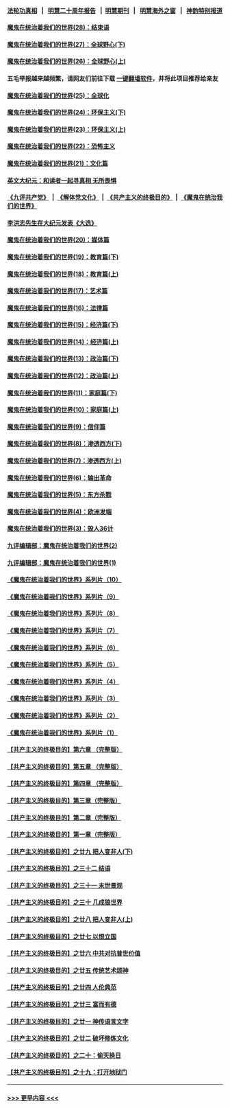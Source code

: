 #### [法轮功真相](https://github.com/gfw-breaker/truth/blob/master/README.md?t=0) &nbsp;&nbsp;|&nbsp;&nbsp; [明慧二十周年报告](https://github.com/gfw-breaker/mh-reports/blob/master/README.md?t=0) &nbsp;&nbsp;|&nbsp;&nbsp;[明慧期刊](https://github.com/gfw-breaker/mh-qikan) &nbsp;&nbsp;|&nbsp;&nbsp; [明慧海外之窗](https://github.com/gfw-breaker/mh-news/blob/master/README.md?t=0) &nbsp;&nbsp;|&nbsp;&nbsp; [神韵特别报道](https://github.com/gfw-breaker/mh-news/blob/master/shenyun.md?t=0)
#### [魔鬼在统治着我们的世界(28)：结束语](../pages/nsc422/n10936246.md?t=07091551) 
#### [魔鬼在统治着我们的世界(27)：全球野心(下)](../pages/nsc422/n10928319.md?t=07091551) 
#### [魔鬼在统治着我们的世界(26)：全球野心(上)](../pages/nsc422/n10900318.md?t=07091551) 
#### 五毛举报越来越频繁，请网友们前往下载 [一键翻墙软件](https://github.com/gfw-breaker/ssr-accounts)，并将此项目推荐给亲友
#### [魔鬼在统治着我们的世界(25)：全球化](../pages/nsc422/n10788205.md?t=07091551) 
#### [魔鬼在统治着我们的世界(24)：环保主义(下)](../pages/nsc422/n10695307.md?t=07091551) 
#### [魔鬼在统治着我们的世界(23)：环保主义(上)](../pages/nsc422/n10688613.md?t=07091551) 
#### [魔鬼在统治着我们的世界(22)：恐怖主义](../pages/nsc422/n10614727.md?t=07091551) 
#### [魔鬼在统治着我们的世界(21)：文化篇](../pages/nsc422/n10597706.md?t=07091551) 
#### [英文大纪元：和读者一起寻真相 无所畏惧](../pages/nsc422/n12542027.md?t=07091551) 
#### [《九评共产党》](https://github.com/begood0513/9ping.md/blob/master/README.md) &nbsp;|&nbsp; [《解体党文化》](../../../../jtdwh.md/blob/master/README.md)  &nbsp;|&nbsp; [《共产主义的终极目的》](../../../../gczydzjmd.md/blob/master/README.md) &nbsp;|&nbsp; [《魔鬼在统治我们的世界》](../../../../mgztzwmdsj.md/blob/master/README.md) 
#### [李洪志先生在大纪元发表《大选》](../pages/nsc422/n12534746.md?t=07091551) 
#### [魔鬼在统治着我们的世界(20)：媒体篇](../pages/nsc422/n10586579.md?t=07091551) 
#### [魔鬼在统治着我们的世界(19)：教育篇(下)](../pages/nsc422/n10564808.md?t=07091551) 
#### [魔鬼在统治着我们的世界(18)：教育篇(上)](../pages/nsc422/n10526970.md?t=07091551) 
#### [魔鬼在统治着我们的世界(17)：艺术篇](../pages/nsc422/n10499093.md?t=07091551) 
#### [魔鬼在统治着我们的世界(16)：法律篇](../pages/nsc422/n10485969.md?t=07091551) 
#### [魔鬼在统治着我们的世界(15)：经济篇(下)](../pages/nsc422/n10469975.md?t=07091551) 
#### [魔鬼在统治着我们的世界(14)：经济篇(上)](../pages/nsc422/n10457370.md?t=07091551) 
#### [魔鬼在统治着我们的世界(13)：政治篇(下)](../pages/nsc422/n10448270.md?t=07091551) 
#### [魔鬼在统治着我们的世界(12)：政治篇(上)](../pages/nsc422/n10444576.md?t=07091551) 
#### [魔鬼在统治着我们的世界(11)：家庭篇(下)](../pages/nsc422/n10440961.md?t=07091551) 
#### [魔鬼在统治着我们的世界(10)：家庭篇(上)](../pages/nsc422/n10435448.md?t=07091551) 
#### [魔鬼在统治着我们的世界(9)：信仰篇](../pages/nsc422/n10432159.md?t=07091551) 
#### [魔鬼在统治着我们的世界(8)：渗透西方(下)](../pages/nsc422/n10429603.md?t=07091551) 
#### [魔鬼在统治着我们的世界(7)：渗透西方(上)](../pages/nsc422/n10426013.md?t=07091551) 
#### [魔鬼在统治着我们的世界(6)：输出革命](../pages/nsc422/n10421536.md?t=07091551) 
#### [魔鬼在统治着我们的世界(5)：东方杀戮](../pages/nsc422/n10417707.md?t=07091551) 
#### [魔鬼在统治着我们的世界(4)：欧洲发端](../pages/nsc422/n10414890.md?t=07091551) 
#### [魔鬼在统治着我们的世界(3)：毁人36计](../pages/nsc422/n10411583.md?t=07091551) 
#### [九评编辑部：魔鬼在统治着我们的世界(2)](../pages/nsc422/n10410036.md?t=07091551) 
#### [九评编辑部：魔鬼在统治着我们的世界(1)](../pages/nsc422/n10406825.md?t=07091551) 
#### [《魔鬼在统治着我们的世界》系列片（10）](../pages/nsc422/n12292670.md?t=07091551) 
#### [《魔鬼在统治着我们的世界》系列片（9）](../pages/nsc422/n12290859.md?t=07091551) 
#### [《魔鬼在统治着我们的世界》系列片（8）](../pages/nsc422/n12287445.md?t=07091551) 
#### [《魔鬼在统治着我们的世界》系列片（7）](../pages/nsc422/n12283425.md?t=07091551) 
#### [《魔鬼在统治着我们的世界》系列片（6）](../pages/nsc422/n12282314.md?t=07091551) 
#### [《魔鬼在统治着我们的世界》系列片（5）](../pages/nsc422/n12281419.md?t=07091551) 
#### [《魔鬼在统治着我们的世界》系列片（4）](../pages/nsc422/n12274024.md?t=07091551) 
#### [《魔鬼在统治着我们的世界》系列片（3）](../pages/nsc422/n12271322.md?t=07091551) 
#### [《魔鬼在统治着我们的世界》系列片（2）](../pages/nsc422/n12269049.md?t=07091551) 
#### [《魔鬼在统治着我们的世界》系列片（1）](../pages/nsc422/n12267575.md?t=07091551) 
#### [【共产主义的终极目的】第六章 （完整版）](../pages/nsc422/n11428913.md?t=07091551) 
#### [【共产主义的终极目的】第五章 （完整版）](../pages/nsc422/n11428912.md?t=07091551) 
#### [【共产主义的终极目的】第四章 （完整版）](../pages/nsc422/n11428907.md?t=07091551) 
#### [【共产主义的终极目的】第三章（完整版）](../pages/nsc422/n11428848.md?t=07091551) 
#### [【共产主义的终极目的】第二章（完整版）](../pages/nsc422/n11428831.md?t=07091551) 
#### [【共产主义的终极目的】第一章（完整版）](../pages/nsc422/n11417651.md?t=07091551) 
#### [【共产主义的终极目的】之廿九 把人变非人(下)](../pages/nsc422/n11344140.md?t=07091551) 
#### [【共产主义的终极目的】之三十二 结语](../pages/nsc422/n11360535.md?t=07091551) 
#### [【共产主义的终极目的】之三十一 末世景观](../pages/nsc422/n11351129.md?t=07091551) 
#### [【共产主义的终极目的】之三十 几成狼世界](../pages/nsc422/n11348280.md?t=07091551) 
#### [【共产主义的终极目的】之廿八 把人变非人(上)](../pages/nsc422/n11340492.md?t=07091551) 
#### [【共产主义的终极目的】之廿七 以恨立国](../pages/nsc422/n11336944.md?t=07091551) 
#### [【共产主义的终极目的】之廿六 中共对抗普世价值](../pages/nsc422/n11324785.md?t=07091551) 
#### [【共产主义的终极目的】之廿五 传统艺术颂神](../pages/nsc422/n11296396.md?t=07091551) 
#### [【共产主义的终极目的】之廿四 人伦典范](../pages/nsc422/n11296397.md?t=07091551) 
#### [【共产主义的终极目的】之廿三 富而有德](../pages/nsc422/n11283598.md?t=07091551) 
#### [【共产主义的终极目的】之廿一 神传语言文字](../pages/nsc422/n11263265.md?t=07091551) 
#### [【共产主义的终极目的】之廿二 破坏修炼文化](../pages/nsc422/n11245728.md?t=07091551) 
#### [【共产主义的终极目的】之二十：偷天换日](../pages/nsc422/n11238846.md?t=07091551) 
#### [【共产主义的终极目的】之十九：打开地狱门](../pages/nsc422/n11206376.md?t=07091551) 

----
#### [ >>> 更早内容 <<< ](../indexes/nsc422-earlier.md)
